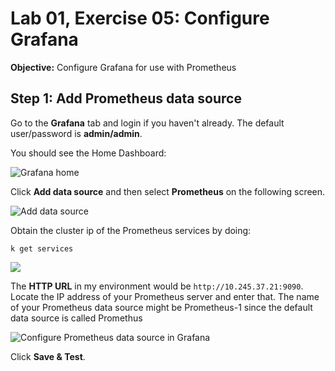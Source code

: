 # Lab 01, Exercise 05: Configure Grafana

**Objective:** Configure Grafana for use with Prometheus

## Step 1: Add Prometheus data source

Go to the **Grafana** tab and login if you haven't already. The default user/password is **admin/admin**.

You should see the Home Dashboard:

![Grafana home](../../images/lab01-grafana-home.png "Grafana home")

Click **Add data source** and then select **Prometheus** on the following screen.

![Add data source](../../images/lab01-grafana-add-data-source.png "Grafana add data source")

Obtain the cluster ip of the Prometheus services by doing:

```
k get services
```

![](../../images/lab-03-prometheus-service.png)

The **HTTP URL** in my environment would be `http://10.245.37.21:9090`.  
Locate the IP address of your Prometheus server and enter that.  The name of
your Prometheus data source might be Prometheus-1 since the default data source
is called Promethus

![Configure Prometheus data source in Grafana](../../images/lab-03-configure-grafana-using-k8s.png "Configure Prometheus data source in Grafana")

Click **Save & Test**.
